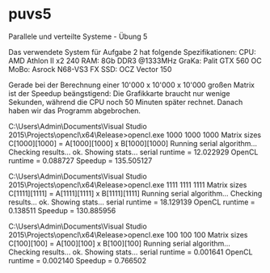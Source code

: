 # puvs5
Parallele und verteilte Systeme - Übung 5


Das verwendete System für Aufgabe 2 hat folgende Spezifikationen:
	CPU:	AMD Athlon II x2 240
	RAM:	8Gb DDR3 @1333MHz
	GraKa:	Palit GTX 560 OC
	MoBo:	Asrock N68-VS3 FX
	SSD:	OCZ Vector 150

Gerade bei der Berechnung einer 10'000 x 10'000 x 10'000 großen Matrix ist der Speedup beängstigend:
Die Grafikkarte braucht nur wenige Sekunden, während die CPU noch 50 Minuten später rechnet.
Danach haben wir das Programm abgebrochen.

C:\Users\Admin\Documents\Visual Studio 2015\Projects\opencl\x64\Release>opencl.exe 1000 1000 1000
Matrix sizes C[1000][1000] = A[1000][1000] x B[1000][1000]
Running serial algorithm...
Checking results... ok.
Showing stats...
   serial runtime = 12.022929
   OpenCL runtime = 0.088727
   Speedup = 135.505127

C:\Users\Admin\Documents\Visual Studio 2015\Projects\opencl\x64\Release>opencl.exe 1111 1111 1111
Matrix sizes C[1111][1111] = A[1111][1111] x B[1111][1111]
Running serial algorithm...
Checking results... ok.
Showing stats...
   serial runtime = 18.129139
   OpenCL runtime = 0.138511
   Speedup = 130.885956

C:\Users\Admin\Documents\Visual Studio 2015\Projects\opencl\x64\Release>opencl.exe 100 100 100
Matrix sizes C[100][100] = A[100][100] x B[100][100]
Running serial algorithm...
Checking results... ok.
Showing stats...
   serial runtime = 0.001641
   OpenCL runtime = 0.002140
   Speedup = 0.766502
